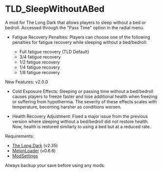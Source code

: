 # TLD_SleepWithoutABed

A mod for The Long Dark that allows players to sleep without a bed or bedroll. Accessed through the "Pass Time" option in the radial menu.

- Fatigue Recovery Penalties:
Players can choose one of the following penalties for fatigue recovery while sleeping without a bed/bedroll:

   - Full fatigue recovery (TLD Default)
   - 3/4 fatigue recovery
   - 1/2 fatigue recovery
   - 1/4 fatigue recovery
   - 1/8 fatigue recovery

New Features: v2.0.0

 - Cold Exposure Effects: 
Sleeping or passing time without a bed/bedroll causes players to freeze faster and lose additional health when freezing or suffering from     hypothermia. The severity of these effects scales with temperature, becoming harsher as conditions worsen.

 - Health Recovery Adjustment:
Fixed a major issue from the previous version where sleeping without a bed/bedroll did not restore health. Now, health is restored similarly to using a bed but at a reduced rate.

Requirements:
- [The Long Dark](https://www.thelongdark.com/) (v2.35)
- [MelonLoader](https://github.com/LavaGang/MelonLoader/releases/tag/v0.6.6) (v0.6.6)
- [ModSettings](https://github.com/DigitalzombieTLD/ModSettings/releases/)

Always backup your save before using any mods.
